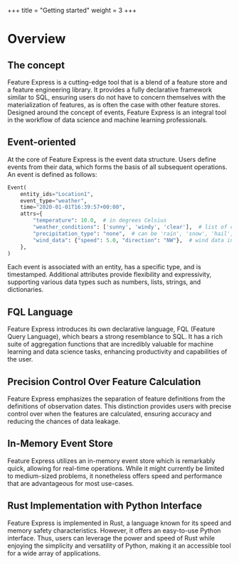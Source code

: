 +++
title = "Getting started"
weight = 3
+++

# Overview 

## The concept
Feature Express is a cutting-edge tool that is a blend of a feature store and a feature engineering library. It provides a fully declarative framework similar to SQL, ensuring users do not have to concern themselves with the materialization of features, as is often the case with other feature stores. Designed around the concept of events, Feature Express is an integral tool in the workflow of data science and machine learning professionals.

## Event-oriented
At the core of Feature Express is the event data structure. Users define events from their data, which forms the basis of all subsequent operations. An event is defined as follows:

```python
Event(
    entity_ids="Location1",
    event_type="weather",
    time="2020-01-01T16:39:57+00:00",
    attrs={
        "temperature": 10.0,  # in degrees Celsius
        "weather_conditions": ['sunny', 'windy', 'clear'],  # list of conditions
        "precipitation_type": "none",  # can be 'rain', 'snow', 'hail', etc.
        "wind_data": {"speed": 5.0, "direction": "NW"},  # wind data includes speed (in km/h) and direction
    },
)
```
Each event is associated with an entity, has a specific type, and is timestamped. Additional attributes provide flexibility and expressivity, supporting various data types such as numbers, lists, strings, and dictionaries.

## FQL Language
Feature Express introduces its own declarative language, FQL (Feature Query Language), which bears a strong resemblance to SQL. It has a rich suite of aggregation functions that are incredibly valuable for machine learning and data science tasks, enhancing productivity and capabilities of the user.

## Precision Control Over Feature Calculation
Feature Express emphasizes the separation of feature definitions from the definitions of observation dates. This distinction provides users with precise control over when the features are calculated, ensuring accuracy and reducing the chances of data leakage.

## In-Memory Event Store
Feature Express utilizes an in-memory event store which is remarkably quick, allowing for real-time operations. While it might currently be limited to medium-sized problems, it nonetheless offers speed and performance that are advantageous for most use-cases.

## Rust Implementation with Python Interface
Feature Express is implemented in Rust, a language known for its speed and memory safety characteristics. However, it offers an easy-to-use Python interface. Thus, users can leverage the power and speed of Rust while enjoying the simplicity and versatility of Python, making it an accessible tool for a wide array of applications.
